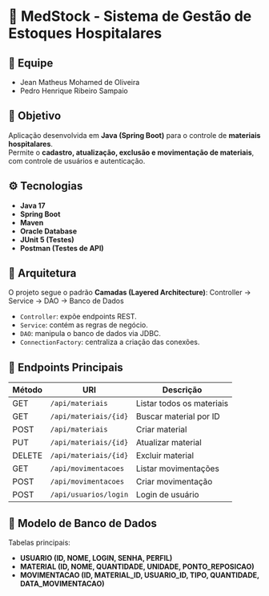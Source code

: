 # 🏥 MedStock - Sistema de Gestão de Estoques Hospitalares

## 👥 Equipe
- Jean Matheus Mohamed de Oliveira
- Pedro Henrique Ribeiro Sampaio 

## 🎯 Objetivo
Aplicação desenvolvida em **Java (Spring Boot)** para o controle de **materiais hospitalares**.  
Permite o **cadastro, atualização, exclusão e movimentação de materiais**, com controle de usuários e autenticação.

## ⚙️ Tecnologias
- **Java 17**
- **Spring Boot**
- **Maven**
- **Oracle Database**
- **JUnit 5 (Testes)**
- **Postman (Testes de API)**

## 🧩 Arquitetura
O projeto segue o padrão **Camadas (Layered Architecture)**:
Controller → Service → DAO → Banco de Dados

- `Controller`: expõe endpoints REST.  
- `Service`: contém as regras de negócio.  
- `DAO`: manipula o banco de dados via JDBC.  
- `ConnectionFactory`: centraliza a criação das conexões.  

## 🔗 Endpoints Principais

| Método | URI | Descrição |
|--------|------|-----------|
| GET | `/api/materiais` | Listar todos os materiais |
| GET | `/api/materiais/{id}` | Buscar material por ID |
| POST | `/api/materiais` | Criar material |
| PUT | `/api/materiais/{id}` | Atualizar material |
| DELETE | `/api/materiais/{id}` | Excluir material |
| GET | `/api/movimentacoes` | Listar movimentações |
| POST | `/api/movimentacoes` | Criar movimentação |
| POST | `/api/usuarios/login` | Login de usuário |

## 🧠 Modelo de Banco de Dados
Tabelas principais:
- **USUARIO (ID, NOME, LOGIN, SENHA, PERFIL)**  
- **MATERIAL (ID, NOME, QUANTIDADE, UNIDADE, PONTO_REPOSICAO)**  
- **MOVIMENTACAO (ID, MATERIAL_ID, USUARIO_ID, TIPO, QUANTIDADE, DATA_MOVIMENTACAO)**  



